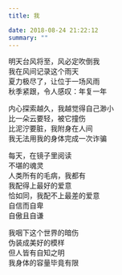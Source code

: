 ```yaml
---
title: 我

date: 2018-08-24 21:22:12
summary: ""
---
```

明天台风将至，风必定吹倒我\
我在风间记录这个雨天\
夏力极尽了，让位于一场风雨\
秋季紧跟，令人感叹：年复一年

内心探索越久，我越觉得自己渺小\
比一朵云要轻，被它撞伤\
比泥泞要脏，我附身在人间\
我无法用我的身体完成一次诈骗

每天，在镜子里阅读\
不堪的魂灵\
人类所有的毛病，我都有\
我配得上最好的爱意\
恰如同，我配不上最差的爱意\
自信而自卑\
自傲且自谦

我咽下这个世界的暗伤\
伪装成美好的模样\
但人皆有自知之明\
我身体的容量毕竟有限